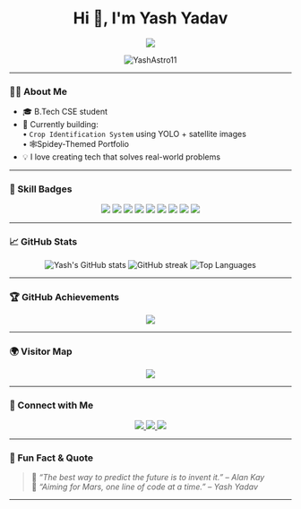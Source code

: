 <h1 align="center">Hi 👋, I'm Yash Yadav</h1>

<p align="center">
  <img src="https://readme-typing-svg.herokuapp.com?font=Fira+Code&size=24&duration=3000&pause=1000&color=FF6F61&center=true&vCenter=true&width=435&lines=Computer+Science+Undergrad;Web+%26+AI+Developer" />
</p>

<p align="center">
  <img src="https://komarev.com/ghpvc/?username=YashAstro11&label=Profile%20views&color=0e75b6&style=flat" alt="YashAstro11" />
</p>

---

### 👨‍💻 About Me
- 🎓 B.Tech CSE student  
- 🚀 Currently building:  
  • `Crop Identification System` using YOLO + satellite images  
  • 🕸️Spidey-Themed Portfolio 
- 💡 I love creating tech that solves real-world problems  

---

### 🧠 Skill Badges
<p align="center">
  <img src="https://img.shields.io/badge/C-blue?style=for-the-badge&logo=c" />
  <img src="https://img.shields.io/badge/C++-blue?style=for-the-badge&logo=c%2B%2B" />
  <img src="https://img.shields.io/badge/Python-yellow?style=for-the-badge&logo=python" />
  <img src="https://img.shields.io/badge/JavaScript-black?style=for-the-badge&logo=javascript" />
  <img src="https://img.shields.io/badge/React-20232A?style=for-the-badge&logo=react" />
  <img src="https://img.shields.io/badge/OpenCV-5C3EE8?style=for-the-badge&logo=opencv" />
  <img src="https://img.shields.io/badge/YOLO-red?style=for-the-badge" />
  <img src="https://img.shields.io/badge/Git-black?style=for-the-badge&logo=git" />
  <img src="https://img.shields.io/badge/VSCode-blue?style=for-the-badge&logo=visualstudiocode" />
</p>

---

### 📈 GitHub Stats
<p align="center">
  <img src="https://github-readme-stats.vercel.app/api?username=YashAstro11&show_icons=true&theme=radical" alt="Yash's GitHub stats" />
  <img src="https://streak-stats.demolab.com?user=YashAstro11&theme=radical" alt="GitHub streak" />
  <img src="https://github-readme-stats.vercel.app/api/top-langs/?username=YashAstro11&layout=compact&theme=radical" alt="Top Languages" />
</p>

---

### 🏆 GitHub Achievements
<p align="center">
  <img src="https://github-profile-trophy.vercel.app/?username=YashAstro11&theme=radical&no-frame=true&no-bg=true&margin-w=4" />
</p>

---

### 🌍 Visitor Map
<p align="center">
  <img src="https://github-profile-summary-cards.vercel.app/api/cards/profile-details?username=YashAstro11&theme=radical" />
<!--   <br/> -->
<!--   <img src="https://www.revolvermaps.com/counter.php?counter=5&id=5w3csw8tfj4&color=ff0000&bgc=000000&transparent=0&locations=200&ts=1" width="400" /> -->
</p>




---

### 🔗 Connect with Me
<p align="center">
  <a href="https://www.linkedin.com/in/yash-yadav-145b912b8/" target="_blank">
    <img src="https://img.shields.io/badge/LinkedIn-blue?logo=linkedin&style=for-the-badge" />
  </a>
  <a href="https://github.com/YashAstro11" target="_blank">
    <img src="https://img.shields.io/badge/GitHub-black?logo=github&style=for-the-badge" />
  </a>
  <a href="https://www.instagram.com/yash_2606__/" target="_blank">
    <img src="https://img.shields.io/badge/Instagram-pink?logo=instagram&style=for-the-badge" />
  </a>
</p>

---

### 💬 Fun Fact & Quote
> 🌟 *“The best way to predict the future is to invent it.” – Alan Kay*  
> 🚀 *“Aiming for Mars, one line of code at a time.” – Yash Yadav*

---
